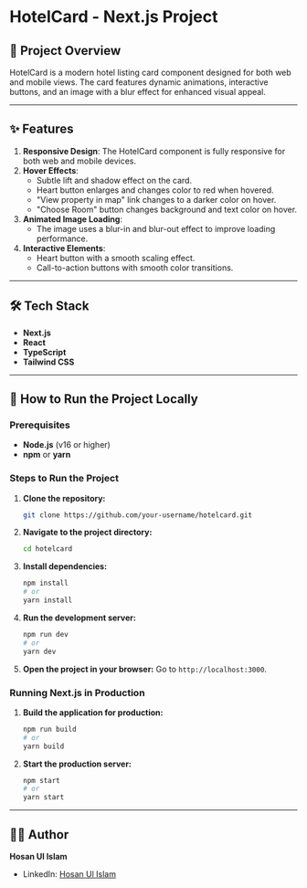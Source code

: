 # HotelCard - Next.js Project

## 🏨 Project Overview
HotelCard is a modern hotel listing card component designed for both web and mobile views. The card features dynamic animations, interactive buttons, and an image with a blur effect for enhanced visual appeal.

---

## ✨ Features

1. **Responsive Design**: The HotelCard component is fully responsive for both web and mobile devices.
2. **Hover Effects**:
   - Subtle lift and shadow effect on the card.
   - Heart button enlarges and changes color to red when hovered.
   - "View property in map" link changes to a darker color on hover.
   - "Choose Room" button changes background and text color on hover.
3. **Animated Image Loading**:
   - The image uses a blur-in and blur-out effect to improve loading performance.
4. **Interactive Elements**:
   - Heart button with a smooth scaling effect.
   - Call-to-action buttons with smooth color transitions.

---

## 🛠️ Tech Stack

- **Next.js**
- **React**
- **TypeScript**
- **Tailwind CSS**

---

## 🚀 How to Run the Project Locally

### Prerequisites
- **Node.js** (v16 or higher)
- **npm** or **yarn**

### Steps to Run the Project

1. **Clone the repository:**
   ```bash
   git clone https://github.com/your-username/hotelcard.git
   ```
2. **Navigate to the project directory:**
   ```bash
   cd hotelcard
   ```
3. **Install dependencies:**
   ```bash
   npm install
   # or
   yarn install
   ```
4. **Run the development server:**
   ```bash
   npm run dev
   # or
   yarn dev
   ```
5. **Open the project in your browser:**
   Go to `http://localhost:3000`.

### Running Next.js in Production

1. **Build the application for production:**
   ```bash
   npm run build
   # or
   yarn build
   ```
2. **Start the production server:**
   ```bash
   npm start
   # or
   yarn start
   ```

---

## 👨‍💻 Author
**Hosan Ul Islam**
- LinkedIn: [Hosan Ul Islam](https://linkedin.com/in/hosanulislam)

